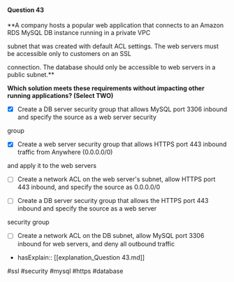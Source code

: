 #### Question  43


**A company hosts a popular web application that connects to an Amazon RDS MySQL DB instance running in a private VPC

subnet that was created with default ACL settings. The web servers must be accessible only to customers on an SSL

connection. The database should only be accessible to web servers in a public subnet.**


**Which solution meets these requirements without impacting other running applications? (Select TWO)**


- [x] Create a DB server security group that allows MySQL port 3306 inbound and specify the source as a web server security

group


- [x] Create a web server security group that allows HTTPS port 443 inbound traffic from Anywhere (0.0.0.0/0)

and apply it to the web servers


- [ ] Create a network ACL on the web server's subnet, allow HTTPS port 443 inbound, and specify the source as 0.0.0.0/0


- [ ] Create a DB server security group that allows the HTTPS port 443 inbound and specify the source as a web server

security group


- [ ] Create a network ACL on the DB subnet, allow MySQL port 3306 inbound for web servers, and deny all outbound traffic



- hasExplain:: [[explanation_Question  43.md]]

#ssl #security #mysql #https #database 